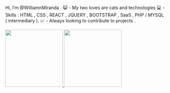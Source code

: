Hi, I’m @WilliamnMiranda .
😺 - My two loves are cats and technologies
💻 - Skills : HTML , CSS , REACT , JQUERY , BOOTSTRAP , SaaS , PHP / MYSQL ( intermediary ).
📈 - Always looking to contribute to projects .
 
 <div>
  <a href="https://github.com/WilliamnMiranda">
  <img height="180em" src="https://github-readme-stats.vercel.app/api?username=WilliamnMiranda&show_icons=true&theme=github_dark&include_all_commits=true&count_private=true"/>
  <img height="180em" src="https://github-readme-stats.vercel.app/api/top-langs/?username=WilliamnMiranda&layout=compact&langs_count=7&theme=tokyonight"/>
</div>
